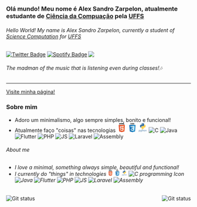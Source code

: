 <h3>Olá mundo! Meu nome é Alex Sandro Zarpelon, atualmente estudante de <a href="https://github.com/ccuffs">Ciência da Compuação</a> pela <a href="https://www.uffs.edu.br">UFFS</a></h3>
<h6>Hello World! My name is Alex Sandro Zarpelon, currently a student of <a href="https://github.com/ccuffs">Science Computation</a> for <a href="https://www.uffs.edu.br">UFFS</a></h6>

<img align="right" src="https://media.tenor.com/images/6a4ed8b6f2bb189b1b6b98b201de56c2/tenor.gif" width="280" />

<p>
    <a href="https://twitter.com/ccpensant" target="_blank" rel="noreferrer"><img src="https://img.shields.io/badge/-@ccpensant%20-00ACEE?style=flat-square&amp;labelColor=ffffff&amp;logo=Twitter&amp;https://twitter.com/ccpensant" alt="Twitter Badge"></a>
    <a href="https://open.spotify.com/user/22o563yu6vjetoarqnqamt3ca" target="_blank" rel="noreferrer"><img src="https://img.shields.io/badge/-StukaPrablinia%20-1ED760?style=flat-square&amp;labelColor=fff&amp;logo=Spotify&amp;link=https://open.spotify.com/user/22o563yu6vjetoarqnqamt3ca" alt="Spotify Badge"></a>
</p>
<h6>The madman of the music that is listening even during classes!&#x1F3B6;</h6>

<hr>
<a href="https://alexzarp.github.io/alexzarp">Visite minha página!</a>
<br>

<h3>Sobre mim</h3>
<ul>
    <li>Adoro um minimalismo, algo sempre simples, bonito e funcional!</li>
    <li align="left">Atualmente faço "coisas" nas tecnologias 
    <img src="https://raw.githubusercontent.com/devicons/devicon/master/icons/html5/html5-original-wordmark.svg" alt="html5" width="25" height="25" />
    <img src="https://raw.githubusercontent.com/devicons/devicon/master/icons/css3/css3-original-wordmark.svg" alt="css3" width="25" height="25" />
    <img src="https://raw.githubusercontent.com/devicons/devicon/master/icons/python/python-original-wordmark.svg" alt="python" width="25" height="25" />
    <img src="https://cdn.iconscout.com/icon/free/png-256/c-programming-569564.png" alt="C" width="25" height="25">
    <img src="https://logospng.org/download/java/logo-java-1024.png" alt="Java" width="25" height="25">
    <img src="https://strattonapps.com/wp-content/uploads/2020/02/flutter-logo-5086DD11C5-seeklogo.com_.png" alt="Flutter" width="25" height="25" />
    <img src="https://logodownload.org/wp-content/uploads/2016/10/php-logo.png" alt="PHP" width="25" height="13" />
    <img src="https://upload.wikimedia.org/wikipedia/commons/thumb/9/99/Unofficial_JavaScript_logo_2.svg/480px-Unofficial_JavaScript_logo_2.svg.png" alt="JS" width="25" height="25" />
    <img src="https://upload.wikimedia.org/wikipedia/commons/9/9a/Laravel.svg" alt="Laravel" width="25" height="25" />
    <img src="https://i.pinimg.com/originals/25/a8/5d/25a85d9e5057430d82273a3c75e73014.png" alt="Assembly" width="25" height="25" />
    </li>
    
</ul>


<h6>About me<br><br>
<ul>
    <li> I love a minimal, something always simple, beautiful and functional!</li>
    <li align="left">I currently do "things" in technologies
    <img src="https://raw.githubusercontent.com/devicons/devicon/master/icons/html5/html5-original-wordmark.svg" alt="html5" width="15" height="15" />
    <img src="https://raw.githubusercontent.com/devicons/devicon/master/icons/css3/css3-original-wordmark.svg" alt="css3" width="15" height="15" />
    <img src="https://raw.githubusercontent.com/devicons/devicon/master/icons/python/python-original-wordmark.svg" alt="python" width="15" height="15" />
    <img src="https://cdn.iconscout.com/icon/free/png-256/c-programming-569564.png" srcset="https://cdn.iconscout.com/icon/free/png-512/c-programming-569564.png 2x" alt="C programming Icon" width="15" height="15">
    <img src="https://logospng.org/download/java/logo-java-1024.png" alt="Java" width="15" height="15">
    <img src="https://strattonapps.com/wp-content/uploads/2020/02/flutter-logo-5086DD11C5-seeklogo.com_.png" alt="Flutter" width="15" height="15" />
    <img src="https://logodownload.org/wp-content/uploads/2016/10/php-logo.png" alt="PHP" width="15" height="8" />
    <img src="https://upload.wikimedia.org/wikipedia/commons/thumb/9/99/Unofficial_JavaScript_logo_2.svg/480px-Unofficial_JavaScript_logo_2.svg.png" alt="JS" width="15" height="15" />
    <img src="https://upload.wikimedia.org/wikipedia/commons/9/9a/Laravel.svg" alt="Laravel" width="15" height="15" />
    <img src="https://i.pinimg.com/originals/25/a8/5d/25a85d9e5057430d82273a3c75e73014.png" alt="Assembly" width="15" height="15" />
    </li>
</ul></h6>

<img src="https://github-readme-stats.vercel.app/api?username=alexzarp&show_icons=true&hide_border=true&theme=dark" 
    alt = "Git status" 
    title="Meu status do github"
    style = "float: right; margin-left: 0px;" />
<img src="https://github-readme-stats.vercel.app/api/top-langs/?username=alexzarp&layout=compact&hide_border=true&theme=dark"
    alt = "Git status" 
    title ="As linguagens que eu mais uso"
    style = "float: left; margin-right: 0px;" />

    
     
